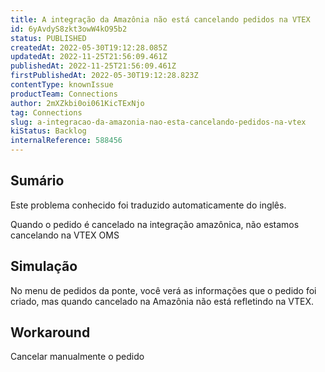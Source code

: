 ```yaml
---
title: A integração da Amazônia não está cancelando pedidos na VTEX
id: 6yAvdyS8zkt3owW4kO95b2
status: PUBLISHED
createdAt: 2022-05-30T19:12:28.085Z
updatedAt: 2022-11-25T21:56:09.461Z
publishedAt: 2022-11-25T21:56:09.461Z
firstPublishedAt: 2022-05-30T19:12:28.823Z
contentType: knownIssue
productTeam: Connections
author: 2mXZkbi0oi061KicTExNjo
tag: Connections
slug: a-integracao-da-amazonia-nao-esta-cancelando-pedidos-na-vtex
kiStatus: Backlog
internalReference: 588456
---
```


## Sumário

<div class="alert alert-info">
  <p>Este problema conhecido foi traduzido automaticamente do inglês.</p>
</div>



Quando o pedido é cancelado na integração amazônica, não estamos cancelando na VTEX OMS



## Simulação



No menu de pedidos da ponte, você verá as informações que o pedido foi criado, mas quando cancelado na Amazônia não está refletindo na VTEX.



## Workaround



Cancelar manualmente o pedido

